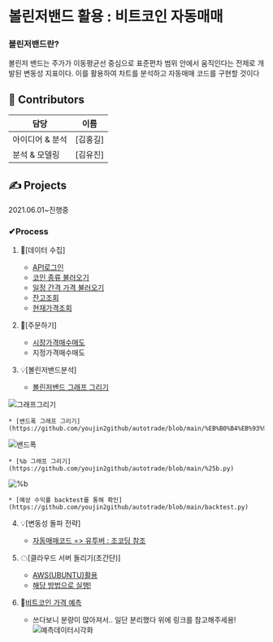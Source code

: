 # 볼린저밴드 활용 : 비트코인 자동매매


### 볼린저밴드란?
볼린저 밴드는 주가가 이동평균선 중심으로 표준편차 범위 안에서 움직인다는 전제로 개발된 변동성 지표이다.
이를 활용하여 차트를 분석하고 자동매매 코드를 구현할 것이다

## 🙋 Contributors
|담당|이름|
|---|---|
|아이디어 & 분석|[김홍길]
|분석 & 모델링|[김유진]

## ✍️ Projects

2021.06.01~진행중


### ✔Process

1. 💾[데이터 수집]
    * [API로그인](https://github.com/youjin2github/autotrade/blob/main/login.py)
    * [코인 종류 불러오기](https://github.com/youjin2github/autotrade/blob/main/coinlist.py)
    * [일정 간격 가격 불러오기](https://github.com/youjin2github/autotrade/blob/main/%EC%9D%BC%EC%A0%95%20%EA%B0%84%EA%B2%A9%20%EB%8D%B0%EC%9D%B4%ED%84%B0%20%EB%B6%88%EB%9F%AC%EC%98%A4%EA%B8%B0.py)
    * [잔고조회](https://github.com/youjin2github/autotrade/blob/main/%EC%9E%94%EA%B3%A0%EC%A1%B0%ED%9A%8C.py)
    * [현재가격조회](https://github.com/youjin2github/autotrade/blob/main/%ED%98%84%EC%9E%AC%EA%B0%80%EA%B2%A9%EB%B6%88%EB%9F%AC%EC%98%A4%EA%B8%B0.py)
   
   
2. 🧩[주문하기]
    * [시장가격매수매도](https://github.com/youjin2github/autotrade/blob/main/%EC%8B%9C%EC%9E%A5%EA%B0%80%20%EC%A3%BC%EB%AC%B8%ED%95%98%EA%B8%B0.py)
    * 지정가격매수매도
    

3. 💡[볼린저밴드분석]
    * [볼린저밴드 그래프 그리기](https://github.com/youjin2github/autotrade/blob/main/%EA%B7%B8%EB%9E%98%ED%94%84%EA%B7%B8%EB%A6%AC%EA%B8%B0.py)

![그래프그리기](https://user-images.githubusercontent.com/86221508/147328438-17d3df4f-2f69-4ef3-b4f8-e583b8104cfe.PNG)

    * [밴드폭 그래프 그리기](https://github.com/youjin2github/autotrade/blob/main/%EB%B0%B4%EB%93%9C%ED%8F%AD%2Cpy)
   
![밴드폭](https://user-images.githubusercontent.com/86221508/147328488-f602f9fb-7a5a-42b2-90b0-9ff9c4c57a86.PNG)
   
    * [%b 그래프 그리기](https://github.com/youjin2github/autotrade/blob/main/%25b.py)
   
 ![%b](https://user-images.githubusercontent.com/86221508/147328511-133aba67-d365-44b3-ae5f-4f6d062e38a2.PNG)
   
    * [예상 수익률 backtest를 통해 확인](https://github.com/youjin2github/autotrade/blob/main/backtest.py)


4. 💡[변동성 돌파 전략]
    * [자동매매코드 => 유투버 : 조코딩 참조](https://github.com/youjin2github/autotrade/blob/main/bitcoinAutoTrade.py)


5. ☁[클라우드 서버 돌리기(초간단)]
    * [AWS(UBUNTU)활용](https://ap-northeast-2.console.aws.amazon.com/ec2/v2/home?region=ap-northeast-2#Home:)
    * [해당 방법으로 실행!](https://github.com/youjin2github/autotrade/blob/main/%ED%81%B4%EB%9D%BC%EC%9A%B0%EB%93%9C%20%EC%84%9C%EB%B2%84%20AWS(UBUNTU))

6. 👀[비트코인 가격 예측](https://github.com/youjin2github/TensorFlow/blob/main/%EB%B9%84%ED%8A%B8%EC%BD%94%EC%9D%B8%20%EA%B0%80%EA%B2%A9%20%EC%98%88%EC%B8%A1.ipynb)
    * 쓰다보니 분량이 많아져서.. 일단 분리했다 위에 링크를 참고해주세용!
![예측데이터시각화](https://user-images.githubusercontent.com/86221508/147328004-38b88183-e4a5-4f9b-aa9a-2ba35aca4fee.PNG)

